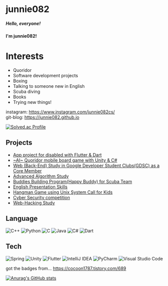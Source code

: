 # junnie082

##### Hello, everyone! 
**I'm junnie082!**

# Interests
 - Quoridor
 - Software development projects
 - Boxing
 - Talking to someone new in English
 - Scuba diving
 - Books
 - Trying new things!

instagram: https://www.instagram.com/junnie082cs/  
git-blog: https://junnie082.github.io

[![Solved.ac Profile](http://mazassumnida.wtf/api/v2/generate_badge?boj=junnie082)](https://solved.ac/junnie082/)


## Projects 
* [App project for disabled with Flutter & Dart](https://github.com/junnie082/Best_Friend)  
* [~AI~ Quoridor mobile board game with Unity & C#](https://github.com/SeoulTechTCPGame/block-it)  
* [Web (Back-End) Study in Google Developer Student Clubs(GDSC) as a Core Member](https://github.com/junnie082/gdsc-seoultech.github.io)  
* [Advanced Algorithm Study](https://github.com/TeamCrazyPerformance/algorithm2023-1-H)  
* [Buddies Building Program(Happy Buddy) for Scuba Team](https://github.com/junnie082/happy-buddies)
* [English Presentation Skills](https://github.com/junnie082/English-Presentation)
* [Hangman Game using Unix System Call for Kids](https://github.com/junnie082/hangman)
* [Cyber Security competition](https://junnie082.github.io/security/2023/06/28/CryptoWallet.html)  
* [Web-Hacking Study](https://github.com/junnie082/Web-Hacking)


## Language
![C++](https://img.shields.io/badge/c++-%2300599C.svg?style=for-the-badge&logo=c%2B%2B&logoColor=white)
![Python](https://img.shields.io/badge/python-3670A0?style=for-the-badge&logo=python&logoColor=ffdd54)
![C](https://img.shields.io/badge/c-%2300599C.svg?style=for-the-badge&logo=c&logoColor=white)
![Java](https://img.shields.io/badge/java-%23ED8B00.svg?style=for-the-badge&logo=openjdk&logoColor=white)
![C#](https://img.shields.io/badge/c%23-%23239120.svg?style=for-the-badge&logo=c-sharp&logoColor=white)
![Dart](https://img.shields.io/badge/dart-%230175C2.svg?style=for-the-badge&logo=dart&logoColor=white)

## Tech
![Spring](https://img.shields.io/badge/spring-%236DB33F.svg?style=for-the-badge&logo=spring&logoColor=white)
![Unity](https://img.shields.io/badge/unity-%23000000.svg?style=for-the-badge&logo=unity&logoColor=white)
![Flutter](https://img.shields.io/badge/Flutter-%2302569B.svg?style=for-the-badge&logo=Flutter&logoColor=white)
![IntelliJ IDEA](https://img.shields.io/badge/IntelliJIDEA-000000.svg?style=for-the-badge&logo=intellij-idea&logoColor=white)
![PyCharm](https://img.shields.io/badge/pycharm-143?style=for-the-badge&logo=pycharm&logoColor=black&color=black&labelColor=green)
![Visual Studio Code](https://img.shields.io/badge/Visual%20Studio%20Code-0078d7.svg?style=for-the-badge&logo=visual-studio-code&logoColor=white)

got the badges from... https://cocoon1787.tistory.com/689

[![Anurag's GitHub stats](https://github-readme-stats.vercel.app/api?username=junnie082)](https://github.com/anuraghazra/github-readme-stats)
